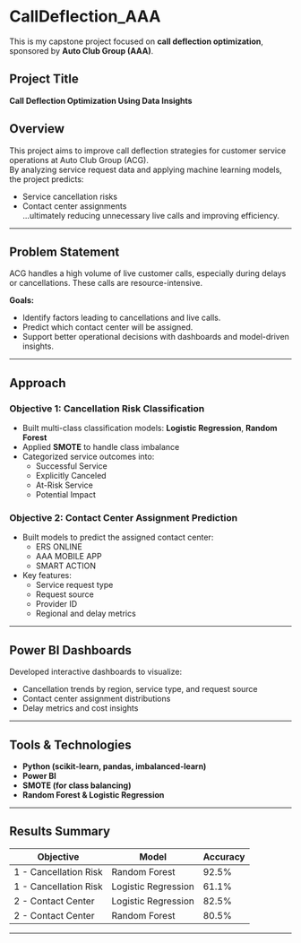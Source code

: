 # CallDeflection_AAA

This is my capstone project focused on **call deflection optimization**, sponsored by **Auto Club Group (AAA)**.

## Project Title
**Call Deflection Optimization Using Data Insights**

##  Overview
This project aims to improve call deflection strategies for customer service operations at Auto Club Group (ACG).  
By analyzing service request data and applying machine learning models, the project predicts:
- Service cancellation risks
- Contact center assignments  
...ultimately reducing unnecessary live calls and improving efficiency.

---

##  Problem Statement
ACG handles a high volume of live customer calls, especially during delays or cancellations. These calls are resource-intensive.

**Goals:**
- Identify factors leading to cancellations and live calls.
- Predict which contact center will be assigned.
- Support better operational decisions with dashboards and model-driven insights.

---

## Approach

### Objective 1: Cancellation Risk Classification
- Built multi-class classification models: **Logistic Regression**, **Random Forest**
- Applied **SMOTE** to handle class imbalance
- Categorized service outcomes into:
  - Successful Service  
  - Explicitly Canceled  
  - At-Risk Service  
  - Potential Impact  

### Objective 2: Contact Center Assignment Prediction
- Built models to predict the assigned contact center:
  - ERS ONLINE  
  - AAA MOBILE APP  
  - SMART ACTION  
- Key features:
  - Service request type
  - Request source
  - Provider ID
  - Regional and delay metrics

---

##  Power BI Dashboards
Developed interactive dashboards to visualize:
- Cancellation trends by region, service type, and request source
- Contact center assignment distributions
- Delay metrics and cost insights

---

## Tools & Technologies
- **Python (scikit-learn, pandas, imbalanced-learn)**
- **Power BI**
- **SMOTE (for class balancing)**
- **Random Forest & Logistic Regression**

---

## Results Summary

| Objective | Model              | Accuracy |
|----------|-------------------|----------|
| 1 - Cancellation Risk | Random Forest      | 92.5%    |
| 1 - Cancellation Risk | Logistic Regression | 61.1%    |
| 2 - Contact Center    | Logistic Regression | 82.5%    |
| 2 - Contact Center    | Random Forest       | 80.5%    |

---


